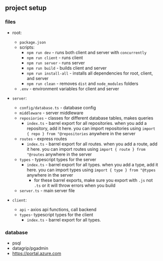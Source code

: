 ## project setup

### files

- root:

  - `package.json`
  - scripts:
    - `npm run dev` - runs both client and server with `concurrently`
    - `npm run client` - runs client
    - `npm run server` - runs server
    - `npm run build` - builds client and server
    - `npm run install-all` - installs all dependencies for root, client, and server
    - `npm run clean` - removes `dist` and `node_modules` folders
  - `.env` - environment variables for client and server

- `server`:

  - `config/database.ts` - database config
  - `middleware` - server middleware
  - `reposiories` - classes for different database tables, makes queries
    - `index.ts` - barrel export for all repositories. when you add a repository, add it here. you can import repositories using `import { repo } from "@repositories` anywhere in the server
  - `routes` - express routes
    - `index.ts` - barrel export for all routes. when you add a route, add it here. you can import routes using `import { route } from "@routes` anywhere in the server
  - `types` - typescript types for the server
    - `index.ts` - barrel export for all types. when you add a type, add it here. you can import types using `import { type } from "@types` anywhere in the server
      - for these barrel exports, make sure you export with `.js` not `.ts` or it will throw errors when you build
  - `server.ts` - main server file

- `client`:
  - `api` - axios api functions, call backend
  - `types`- typescript types for the client
    - `index.ts` - barrel export for all types.

### database

- psql
- datagrip/pgadmin
- https://portal.azure.com
